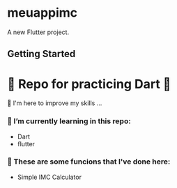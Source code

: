 # meuappimc

A new Flutter project.

## Getting Started

# 💎 Repo for practicing Dart 💎


👀  I'm here to improve my skills ...


### 🌱 I’m currently learning in this repo:
- Dart
- flutter



### 💞️ These are some funcions that I've done here:

- Simple IMC Calculator

